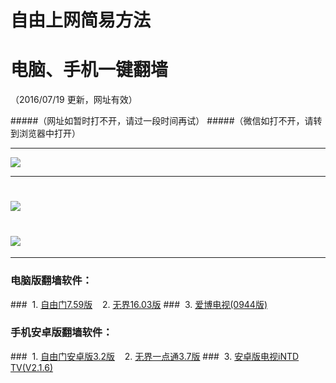 # 自由上网简易方法
# 电脑、手机一键翻墙
（2016/07/19 更新，网址有效）

#####（网址如暂时打不开，请过一段时间再试）
#####（微信如打不开，请转到浏览器中打开）

***

 <a href="http://d1dv2d1k0mse32.cloudfront.net/pic/yjfq-20160715ok.png" target="_blank"> <img src="http://d1dv2d1k0mse32.cloudfront.net/pic/yjfq-20160715ok.png"> </a>

***


# <a href="http://d3l9cy2nr7owdc.cloudfront.net/fqtz.php?tz=fq?id=1" target="_blank"><img src="http://d3l9cy2nr7owdc.cloudfront.net/pic/fqwz1.png"></a>

# <a href="http://dsly1blkqnybv.cloudfront.net/fqtz.php?tz=fq?id=2" target="_blank"><img src="http://dsly1blkqnybv.cloudfront.net/pic/fqwz2.png"></a>

***


### 电脑版翻墙软件：
###&nbsp;&nbsp;1. <a href="http://d7atsmgblp4qj.cloudfront.net/fgget.php?fid=fg759p.zip" target="_blank">自由门7.59版</a>&nbsp;&nbsp;&nbsp;&nbsp;2. <a href="http://d7atsmgblp4qj.cloudfront.net/fgget.php?fid=U1603.zip" target="_blank">无界16.03版</a>
###&nbsp;&nbsp;3. <a href="http://d7atsmgblp4qj.cloudfront.net/fgget.php?fid=GreeniPPOTV_Setup_Ver12Build944b.zip" target="_blank">爱博电视(0944版)</a>

### 手机安卓版翻墙软件：
###&nbsp;&nbsp;1. <a href="http://d7atsmgblp4qj.cloudfront.net/fgget.php?fid=fgma32.apk" target="_blank">自由门安卓版3.2版</a>&nbsp;&nbsp;&nbsp;&nbsp;2. <a href="http://d7atsmgblp4qj.cloudfront.net/fgget.php?fid=um3.7.apk" target="_blank">无界一点通3.7版</a>
###&nbsp;&nbsp;3. <a href="http://d7atsmgblp4qj.cloudfront.net/fgget.php?fid=iNTD_TV.apk" target="_blank">安卓版电视iNTD TV(V2.1.6)</a>


